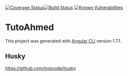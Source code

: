 
[![Coverage Status](https://coveralls.io/repos/github/ghoul007/dashAng/badge.svg?branch=master)](https://coveralls.io/github/ghoul007/dashAng?branch=master)[![Build Status](https://travis-ci.org/ghoul007/dashAng.svg?branch=master)](https://travis-ci.org/ghoul007/dashAng)
[![Known Vulnerabilities](https://snyk.io/test/github/ghoul007/dashang/badge.svg?targetFile=package.json)](https://snyk.io/test/github/ghoul007/dashang?targetFile=package.json)
 

# TutoAhmed

This project was generated with [Angular CLI](https://github.com/angular/angular-cli) version 1.7.1.

## Husky
https://github.com/typicode/husky
 
